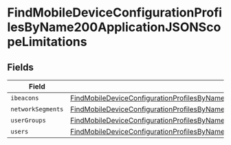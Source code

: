 # FindMobileDeviceConfigurationProfilesByName200ApplicationJSONScopeLimitations


## Fields

| Field                                                                                                                                                                                                                     | Type                                                                                                                                                                                                                      | Required                                                                                                                                                                                                                  | Description                                                                                                                                                                                                               |
| ------------------------------------------------------------------------------------------------------------------------------------------------------------------------------------------------------------------------- | ------------------------------------------------------------------------------------------------------------------------------------------------------------------------------------------------------------------------- | ------------------------------------------------------------------------------------------------------------------------------------------------------------------------------------------------------------------------- | ------------------------------------------------------------------------------------------------------------------------------------------------------------------------------------------------------------------------- |
| `ibeacons`                                                                                                                                                                                                                | [FindMobileDeviceConfigurationProfilesByName200ApplicationJSONScopeLimitationsIbeacons](../../models/operations/findmobiledeviceconfigurationprofilesbyname200applicationjsonscopelimitationsibeacons.md)[]               | :heavy_minus_sign:                                                                                                                                                                                                        | N/A                                                                                                                                                                                                                       |
| `networkSegments`                                                                                                                                                                                                         | [FindMobileDeviceConfigurationProfilesByName200ApplicationJSONScopeLimitationsNetworkSegments](../../models/operations/findmobiledeviceconfigurationprofilesbyname200applicationjsonscopelimitationsnetworksegments.md)[] | :heavy_minus_sign:                                                                                                                                                                                                        | N/A                                                                                                                                                                                                                       |
| `userGroups`                                                                                                                                                                                                              | [FindMobileDeviceConfigurationProfilesByName200ApplicationJSONScopeLimitationsUserGroups](../../models/operations/findmobiledeviceconfigurationprofilesbyname200applicationjsonscopelimitationsusergroups.md)[]           | :heavy_minus_sign:                                                                                                                                                                                                        | N/A                                                                                                                                                                                                                       |
| `users`                                                                                                                                                                                                                   | [FindMobileDeviceConfigurationProfilesByName200ApplicationJSONScopeLimitationsUsers](../../models/operations/findmobiledeviceconfigurationprofilesbyname200applicationjsonscopelimitationsusers.md)[]                     | :heavy_minus_sign:                                                                                                                                                                                                        | N/A                                                                                                                                                                                                                       |